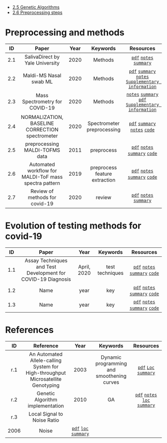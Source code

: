 + [2.5 Genetic Algorithms](summaries/2.5.md)
+ [2.6 Preprocessing steps](#2.6) 


# Preprocessing and methods
| ID | Paper | Year | Keywords | Resources |
|:-: | :---: | :--: | :------: | :-------: |
| <a name="2.1"></a>2.1 | SalivaDirect by Yale University | 2020 | Methods | [`pdf`](https://medrxiv.org/content/10.1101/2020.08.03.20167791v1.full.pdf) [`notes`]() [`summary`](summaries/2.1.md) |
|<a name="2.2"></a>2.2 | Maldi-MS Nasal swab ML | 2020 | Methods| [`pdf`](https://www.icloud.com/iclouddrive/0pSWc1No0V2k2t2MoKlE08KyQ#2) [`summary`](summaries/2.2.md) [`notes`](https://www.icloud.com/iclouddrive/0lOnpLGkZn5TVB2H8jN_T_LXQ#2e) [`Supplementary information`](https://www.nature.com/articles/s41587-020-0644-7#Sec14) |
|<a name="2.3"></a>2.3 | Mass Spectrometry for COVID-19 | 2020 | Methods| [`notes`](https://www.icloud.com/iclouddrive/03C15on8FCLkGH5Tw-u3SjtMQ#2.3) [`summary`](summaries/2.3.md) [`pdf`](https://www.icloud.com/iclouddrive/0OSWHvmF_NqB8Lz8mnEakmllw#2.3e) [`Supplementary information`]() |
| <a name="2.4"></a>2.4 | NORMALIZATION, BASELINE CORRECTION spectrometer| 2020 | Spectrometer preprocessing| [`pdf`](https://www.icloud.com/iclouddrive/0063KBOHEZ33zEBCoc7_RUaQA#2.4) [`summary`](summaries/2.4.md) [`notes`](https://www.icloud.com/iclouddrive/0a-oNzCy2c0sUhhxquGAPVWHQ#2.4e) [`code`]() | 
| <a name="2.5"></a>2.5 |preprocessing MALDI-TOFMS data   | 2011 | preprocess | [`pdf`](https://www.icloud.com/iclouddrive/0xqURnChHUqCws-ExATcsG-Zg#2.5) [`notes`](https://www.icloud.com/iclouddrive/0DpDlrLpUKMECgcnT0v-qWrRA#2.5e) [`summary`](summaries/2.5.md) [`code`]() |
| <a name="2.6"></a>2.6 | Automated workflow for MALDI-ToF mass spectra pattern | 2019 | preprocess feature extraction| [`pdf`](https://www.icloud.com/iclouddrive/0GzVu8M-iVIjll29n8nPe4CPA#2.6) [`notes`](https://www.icloud.com/iclouddrive/0StQQ5qPC5W6S3UrTvQEF4y5w#2.6e) [`summary`](summaries/2.6.md) [`code`]()
| <a name="2.7"></a>2.7 | Review of methods for covid-19 | 2020 | review| [`pdf`](https://www.icloud.com/iclouddrive/0pAhrxNFANhoF1si-vlS88TpQ#2.7) [`notes`](https://www.icloud.com/iclouddrive/0NnCs4j9DglIcqmtZTIcltE_A#2.7e) [`summary`](summaries/2.7.md)| 







# Evolution of testing methods for covid-19

| ID | Paper | Year | Keywords | Resources |
|:-: | :---: | :--: | :------: | :-------: |
| <a name="1.1"></a>1.1 | Assay Techniques and Test Development for COVID-19 Diagnosis | April, 2020 | test techniques| [`pdf`](https://www.icloud.com/iclouddrive/0IVOhj69G7Rm4wPOSnBHA7Uig#2.1) [`notes`](https://www.icloud.com/iclouddrive/0X0RJkRkrRvhLrJcAKhQ6J0FA#2.1e) [`summary`](https://github.com/ReDevVerse/world_problems/summaries/2.1.md) [`code`]() | 
| <a name="1.2"></a>1.2 | Name | year | key| [`pdf`]() [`notes`]() [`summary`]() [`code`]() | 
| <a name="1.3"></a>1.3 | Name | year | key| [`pdf`]() [`notes`]() [`summary`]() [`code`]() | 


# References

| ID | Reference | Year | Keywords | Resources |
|:-: | :---: | :---: | :-------: | :------:|
| <a name="r.1"></a>r.1 | An Automated Allele-calling System for High-throughput Microsatellite Genotyping | 2003 |  Dynamic programming and smoothening curves | [`pdf`](https://www.icloud.com/iclouddrive/0Y93wvriraRvKCmfQ_C_08nFA#r1) [`Loc`](summaries/2.4.md) [`summary`](summaries/2.4.md)|
| <a name="r.2"></a>r.2 | Genetic Algorithm implementation | 2010 | GA | [`pdf`](https://www.icloud.com/iclouddrive/0Xo6s29hj0jeEf4aU93ksmfiw#r2) [`notes`](https://www.icloud.com/iclouddrive/0nFOI2yK_NwEiTQWSeI3P0yaQ#r2e) [`loc`](summaries/2.5.md) [`summary`](summaries/r.2.md)| 
| <a name="r.3"></a>r.3 | Local Signal to Noise Ratio
 | 2006 | Noise| [`pdf`](https://www.icloud.com/iclouddrive/0Xo6s29hj0jeEf4aU93ksmfiw#r2) [`loc`](summaries/2.6.md) [`summary`](summaries/r.3.md)| 


<!-- | <a name="1"></a>1 | Name | year | key| [`pdf`]() [`notes`]() [`summary`]() [`code`]() | --> 
<!-- link - https://github.com/ReDevVerse/world_problems -->